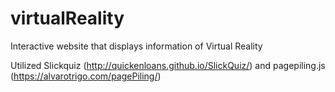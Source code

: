 # virtualReality
Interactive website that displays information of Virtual Reality

Utilized Slickquiz (http://quickenloans.github.io/SlickQuiz/) and pagepiling.js (https://alvarotrigo.com/pagePiling/)
